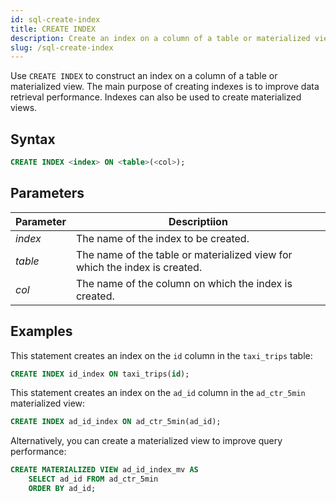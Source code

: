 ```yaml
---
id: sql-create-index
title: CREATE INDEX
description: Create an index on a column of a table or materialized view to speed up data retrieval.
slug: /sql-create-index
---
```


Use `CREATE INDEX` to construct an index on a column of a table or materialized view. The main purpose of creating indexes is to improve data retrieval performance. Indexes can also be used to create materialized views.


## Syntax

```sql
CREATE INDEX <index> ON <table>(<col>);
```

## Parameters

| Parameter| Descriptiion|
|-----------|-------------|
|*index*    |The name of the index to be created.|
|*table*    |The name of the table or materialized view for which the index is created.|
|*col*      |The name of the column on which the index is created.|

## Examples

This statement creates an index on the `id` column in the `taxi_trips` table:

```sql
CREATE INDEX id_index ON taxi_trips(id);
```

This statement creates an index on the `ad_id` column in the `ad_ctr_5min` materialized view:
```sql
CREATE INDEX ad_id_index ON ad_ctr_5min(ad_id);
```

Alternatively, you can create a materialized view to improve query performance:
```sql
CREATE MATERIALIZED VIEW ad_id_index_mv AS 
    SELECT ad_id FROM ad_ctr_5min
    ORDER BY ad_id;
```


